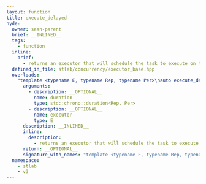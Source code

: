 ```yaml
---
layout: function
title: execute_delayed
hyde:
  owner: sean-parent
  brief: __INLINED__
  tags:
    - function
  inline:
    brief:
      - returns an executor that will schedule the task to execute on the provided executor duration after it is invoked
  defined_in_file: stlab/concurrency/executor_base.hpp
  overloads:
    "template <typename E, typename Rep, typename Per>\nauto execute_delayed(std::chrono::duration<Rep, Per>, E)":
      arguments:
        - description: __OPTIONAL__
          name: duration
          type: std::chrono::duration<Rep, Per>
        - description: __OPTIONAL__
          name: executor
          type: E
      description: __INLINED__
      inline:
        description:
          - returns an executor that will schedule the task to execute on the provided executor duration after it is invoked
      return: __OPTIONAL__
      signature_with_names: "template <typename E, typename Rep, typename Per>\nauto execute_delayed(std::chrono::duration<Rep, Per> duration, E executor)"
  namespace:
    - stlab
    - v3
---
```

